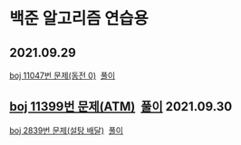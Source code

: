 백준 알고리즘 연습용
===================
2021.09.29
-----------
[boj 11047번 문제(동전 0)](https://www.acmicpc.net/problem/11047)&nbsp;&nbsp;[풀이](https://github.com/kbk7525/algorithm-study/blob/master/boj_11047.py)

[boj 11399번 문제(ATM)](https://www.acmicpc.net/problem/11399)&nbsp;&nbsp;[풀이](https://github.com/kbk7525/algorithm-study/blob/master/boj_11399.py)
2021.09.30
-----------
[boj 2839번 문제(설탕 배달)](https://www.acmicpc.net/problem/2839)&nbsp;&nbsp;[풀이](https://github.com/kbk7525/algorithm-study/blob/master/boj_2839.py)